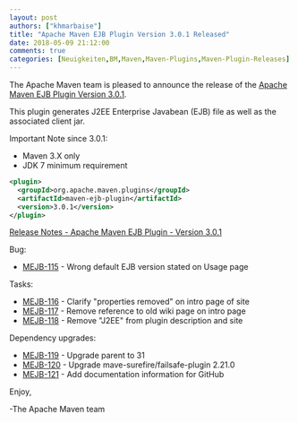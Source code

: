 ```yaml
---
layout: post
authors: ["khmarbaise"]
title: "Apache Maven EJB Plugin Version 3.0.1 Released"
date: 2018-05-09 21:12:00
comments: true
categories: [Neuigkeiten,BM,Maven,Maven-Plugins,Maven-Plugin-Releases]
---
```

The Apache Maven team is pleased to announce the release of the 
[Apache Maven EJB Plugin Version 3.0.1](https://maven.apache.org/plugins/maven-ejb-plugin/).

This plugin generates J2EE Enterprise Javabean (EJB) file as well as the
associated client jar.

Important Note since 3.0.1:

 * Maven 3.X only
 * JDK 7 minimum requirement

```xml
<plugin>
  <groupId>org.apache.maven.plugins</groupId>
  <artifactId>maven-ejb-plugin</artifactId>
  <version>3.0.1</version>
</plugin>
```

<!-- more -->

[Release Notes - Apache Maven EJB Plugin - Version 3.0.1](https://issues.apache.org/jira/secure/ReleaseNote.jspa?projectId=12317421&version=12334440)

Bug:

 * [MEJB-115](https://issues.apache.org/jira/browse/MEJB-115) - Wrong default EJB version stated on Usage page

Tasks:

 * [MEJB-116](https://issues.apache.org/jira/browse/MEJB-116) - Clarify "properties removed" on intro page of site
 * [MEJB-117](https://issues.apache.org/jira/browse/MEJB-117) - Remove reference to old wiki page on intro page
 * [MEJB-118](https://issues.apache.org/jira/browse/MEJB-118) - Remove "J2EE" from plugin description and site

Dependency upgrades:

 * [MEJB-119](https://issues.apache.org/jira/browse/MEJB-119) - Upgrade parent to 31
 * [MEJB-120](https://issues.apache.org/jira/browse/MEJB-120) - Upgrade mave-surefire/failsafe-plugin 2.21.0
 * [MEJB-121](https://issues.apache.org/jira/browse/MEJB-121) - Add documentation information for GitHub


Enjoy,

-The Apache Maven team

